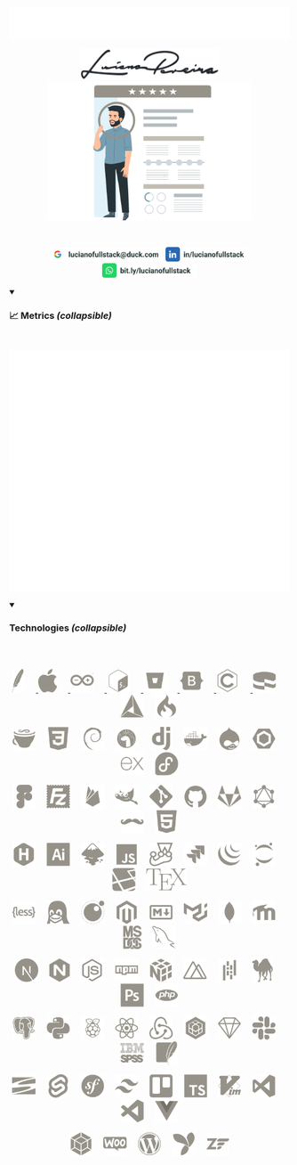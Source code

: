 <p align="center">
  <a href="https://lucianofullstack.github.io/lucianopereira">
    <img src="./assets/lucianopereira.svg" alt="Luciano Pereira">
  </a>
</p>
<p align="center">
  <a href="https://lucianofullstack.github.io/lucianopereira">
    <img src="./assets/signature.svg" width="250px" alt="Luciano Pereira Signature">
    <br>
    <img src="./assets/resume.svg" height="250px" alt="Luciano Pereira Resume">
  </a>
</p>
<br>
<p align="center">
    <a href="mailto:lucianofullstack@duck.com?subject=I%20saw%20your%20GitHub%20Profilee&body=Hi,%20Luciano%20"><img height="26px" src="./assets/mail.svg" alt="mail"></a>
    <a href="https://www.linkedin.com/in/lucianofullstack"><img height="26px" src="./assets/linkedin.svg" alt="LinkedIn"></a>
    <a href="https://bit.ly/lucianofullstack"><img height="26px" src="./assets/whatsapp.svg" alt="whatsapp"></a>
</p>

<details open>
  <summary><h3>📈 Metrics <i>(collapsible)</i></h3></summary><br>
  <p align="center">
    <img src="github-metrics.svg">
  </p>
</details>


<details open>
  <summary><h3>Technologies <i>(collapsible)</i></h3></summary><br/>&nbsp;
<p align="center">      <a href="https://apache.org/">                      <img height="42px" src="./assets/icons/apache.svg"    alt="Apache"></a>
&nbsp;&nbsp;&nbsp;&nbsp;<a href="https://apple.com">                        <img height="42px" src="./assets/icons/apple.svg"     alt="Apple"></a>
&nbsp;&nbsp;&nbsp;&nbsp;<a href="https://www.arduino.cc/">                  <img height="42px" src="./assets/icons/arduino.svg"   alt="Arduino"></a>
&nbsp;&nbsp;&nbsp;&nbsp;<a href="https://www.gnu.org/software/bash/">       <img height="42px" src="./assets/icons/bash.svg"      alt="bash"></a>
&nbsp;&nbsp;&nbsp;&nbsp;<a href="https://bitbucket.org">                    <img height="42px" src="./assets/icons/bitbucket.svg" alt="Bitbucket"></a>
&nbsp;&nbsp;&nbsp;&nbsp;<a href="https://getbootstrap.com/">                <img height="42px" src="./assets/icons/bootstrap.svg" alt="bootstrap"></a>
&nbsp;&nbsp;&nbsp;&nbsp;<a href="https://www.open-std.org/jtc1/sc22/wg14/"> <img height="42px" src="./assets/icons/c.svg"         alt="c language"></a>
&nbsp;&nbsp;&nbsp;&nbsp;<a href="https://cakephp.org/">                     <img height="42px" src="./assets/icons/cakephp.svg"   alt="cake php"></a>
&nbsp;&nbsp;&nbsp;&nbsp;<a href="https://cmake.org/">                       <img height="42px" src="./assets/icons/cmake.svg"     alt="c make"></a>
&nbsp;&nbsp;&nbsp;&nbsp;<a href="https://codeigniter.com/"><img height="42px" src="./assets/icons/codeigniter.svg"  alt="code igniter"></a>
</p><p align="center">  <a href="https://coffeescript.org/"><img height="42px" src="./assets/icons/coffeescript.svg" alt="coffee script"></a>
&nbsp;&nbsp;&nbsp;&nbsp;<a href="https://www.w3.org/TR/2001/WD-css3-roadmap-20010523/"><img height="42px" src="./assets/icons/css3.svg"         alt="css3"></a>
&nbsp;&nbsp;&nbsp;&nbsp;<a href="https://www.debian.org/"><img height="42px" src="./assets/icons/debian.svg"       alt="debian"></a>
&nbsp;&nbsp;&nbsp;&nbsp;<a href="https://deno.land/"><img height="42px" src="./assets/icons/denojs.svg"       alt="denojs"></a>
&nbsp;&nbsp;&nbsp;&nbsp;<a href="https://www.djangoproject.com/"><img height="42px" src="./assets/icons/django.svg"       alt="django"></a>
&nbsp;&nbsp;&nbsp;&nbsp;<a href="https://www.docker.com/"><img height="42px" src="./assets/icons/docker.svg"       alt="docker"></a>
&nbsp;&nbsp;&nbsp;&nbsp;<a href="https://www.drupal.org/"><img height="42px" src="./assets/icons/drupal.svg"       alt="drupal"></a>
&nbsp;&nbsp;&nbsp;&nbsp;<a href="https://eslint.org/"><img height="42px" src="./assets/icons/eslint.svg"       alt="eslint"></a>
&nbsp;&nbsp;&nbsp;&nbsp;<a href="https://expressjs.com/"><img height="42px" src="./assets/icons/express.svg"      alt="express"></a>
&nbsp;&nbsp;&nbsp;&nbsp;<a href="https://getfedora.org/es/"><img height="42px" src="./assets/icons/fedora.svg"       alt="fedora"></a>
</p><p align="center">  <a href="https://www.figma.com/"><img height="42px" src="./assets/icons/figma.svg"        alt="figma"></a>
&nbsp;&nbsp;&nbsp;&nbsp;<a href="https://filezilla-project.org/"><img height="42px" src="./assets/icons/filezilla.svg"    alt="filezilla"></a>
&nbsp;&nbsp;&nbsp;&nbsp;<a href="https://firebase.google.com/?hl=es"><img height="42px" src="./assets/icons/firebase.svg"     alt="firbase"></a>
&nbsp;&nbsp;&nbsp;&nbsp;<a href="https://www.gimp.org/"><img height="42px" src="./assets/icons/gimp.svg"         alt="gimp"></a>
&nbsp;&nbsp;&nbsp;&nbsp;<a href="https://git-scm.com/"><img height="42px" src="./assets/icons/git.svg"          alt="git"></a>
&nbsp;&nbsp;&nbsp;&nbsp;<a href="https://github.com/thisIsMySourceCode"><img height="42px" src="./assets/icons/github.svg"       alt="github"></a>
&nbsp;&nbsp;&nbsp;&nbsp;<a href="https://about.gitlab.com/"><img height="42px" src="./assets/icons/gitlab.svg"       alt="gitlab"></a>
&nbsp;&nbsp;&nbsp;&nbsp;<a href="https://graphql.org/"><img height="42px" src="./assets/icons/graphql.svg"      alt="graphsql"></a>
&nbsp;&nbsp;&nbsp;&nbsp;<a href="https://handlebarsjs.com/"><img height="42px" src="./assets/icons/handlebars.svg"   alt="handlebars"></a>
&nbsp;&nbsp;&nbsp;&nbsp;<a href="https://html.spec.whatwg.org/"><img height="42px" src="./assets/icons/html5.svg"        alt="html5"></a>
</p><p align="center">  <a href="https://gohugo.io/"><img height="42px" src="./assets/icons/hugo.svg"         alt="hugo"></a>
&nbsp;&nbsp;&nbsp;&nbsp;<a href="https://www.adobe.com/ar/products/illustrator.html"><img height="42px" src="./assets/icons/illustrator.svg"  alt="illustrator"></a>
&nbsp;&nbsp;&nbsp;&nbsp;<a href="https://inkscape.org/es/"><img height="42px" src="./assets/icons/inkscape.svg"     alt="inkscape"></a>
&nbsp;&nbsp;&nbsp;&nbsp;<a href="https://developer.mozilla.org/en-US/docs/Web/JavaScript/Reference"><img height="42px" src="./assets/icons/javascript.svg"   alt="javascript"></a>
&nbsp;&nbsp;&nbsp;&nbsp;<a href="https://jestjs.io/"><img height="42px" src="./assets/icons/jest.svg"         alt="jest"></a>
&nbsp;&nbsp;&nbsp;&nbsp;<a href="https://www.atlassian.com/es/software/jira"><img height="42px" src="./assets/icons/jira.svg"         alt="jira"></a>
&nbsp;&nbsp;&nbsp;&nbsp;<a href="https://jquery.com/"><img height="42px" src="./assets/icons/jquery.svg"       alt="jquery"></a>
&nbsp;&nbsp;&nbsp;&nbsp;<a href="https://jupyter.org/"><img height="42px" src="./assets/icons/jupyter.svg"      alt="jupyter"></a>
&nbsp;&nbsp;&nbsp;&nbsp;<a href="https://laravel.com/"><img height="42px" src="./assets/icons/laravel.svg"      alt="laravel"></a>
&nbsp;&nbsp;&nbsp;&nbsp;<a href="https://www.latex-project.org/"><img height="42px" src="./assets/icons/latex.svg"        alt="latex"></a>
</p><p align="center">  <a href="https://lesscss.org/"><img height="42px" src="./assets/icons/less.svg"         alt="less"></a>
&nbsp;&nbsp;&nbsp;&nbsp;<a href="https://www.linuxfoundation.org/"><img height="42px" src="./assets/icons/linux.svg"        alt="linux"></a>
&nbsp;&nbsp;&nbsp;&nbsp;<a href="https://www.lua.org/"><img height="42px" src="./assets/icons/lua.svg"          alt="lua"></a>
&nbsp;&nbsp;&nbsp;&nbsp;<a href="https://about.magento.com/Magento-Commerce.html"><img height="42px" src="./assets/icons/magento.svg"      alt="magento"></a>
&nbsp;&nbsp;&nbsp;&nbsp;<a href="https://daringfireball.net/projects/markdown/"><img height="42px" src="./assets/icons/markdown.svg"     alt="markdown"></a>
&nbsp;&nbsp;&nbsp;&nbsp;<a href="https://mui.com/material-ui/"><img height="42px" src="./assets/icons/materialui.svg"   alt="materialui"></a>
&nbsp;&nbsp;&nbsp;&nbsp;<a href="https://www.mongodb.com/"><img height="42px" src="./assets/icons/mongodb.svg"      alt="mongodb"></a>
&nbsp;&nbsp;&nbsp;&nbsp;<a href="https://moodle.org/"><img height="42px" src="./assets/icons/moodle.svg"       alt="moodle"></a>
&nbsp;&nbsp;&nbsp;&nbsp;<a href="http://freedos.org/"><img height="42px" src="./assets/icons/msdos.svg"        alt="msdos"></a>
&nbsp;&nbsp;&nbsp;&nbsp;<a href="https://www.mysql.com/"><img height="42px" src="./assets/icons/mysql.svg"        alt="mysql"></a>
</p><p align="center">  <a href="https://nextjs.org/"><img height="42px" src="./assets/icons/nextjs.svg"       alt="nextjs"></a>
&nbsp;&nbsp;&nbsp;&nbsp;<a href="https://nginx.org/en/"><img height="42px" src="./assets/icons/nginx.svg"        alt="nginx"></a>
&nbsp;&nbsp;&nbsp;&nbsp;<a href="https://nodejs.org/en/"><img height="42px" src="./assets/icons/nodejs.svg"       alt="nodejs"></a>
&nbsp;&nbsp;&nbsp;&nbsp;<a href="https://www.npmjs.com/"><img height="42px" src="./assets/icons/npm.svg"          alt="npm"></a>
&nbsp;&nbsp;&nbsp;&nbsp;<a href="https://numpy.org/"><img height="42px" src="./assets/icons/numpy.svg"        alt="numpy"></a>
&nbsp;&nbsp;&nbsp;&nbsp;<a href="https://nuxtjs.org/"><img height="42px" src="./assets/icons/nuxtjs.svg"       alt="nuxtjs"></a>
&nbsp;&nbsp;&nbsp;&nbsp;<a href="https://pandafw.github.io/panda/index_en.html"><img height="42px" src="./assets/icons/pandas.svg"       alt="pandas"></a>
&nbsp;&nbsp;&nbsp;&nbsp;<a href="https://www.perl.org/"><img height="42px" src="./assets/icons/perl.svg"         alt="perl"></a>
&nbsp;&nbsp;&nbsp;&nbsp;<a href="https://www.adobe.com/la/products/photoshop.html"><img height="42px" src="./assets/icons/photoshop.svg"    alt="photoshop"></a>
&nbsp;&nbsp;&nbsp;&nbsp;<a href="https://www.php.net/"><img height="42px" src="./assets/icons/php.svg"          alt="php"></a>
</p><p align="center">  <a href="https://www.postgresql.org/"><img height="42px" src="./assets/icons/postgresql.svg"   alt="postgresql"></a>
&nbsp;&nbsp;&nbsp;&nbsp;<a href="https://www.python.org/"><img height="42px" src="./assets/icons/python.svg"       alt="python"></a>
&nbsp;&nbsp;&nbsp;&nbsp;<a href="https://www.raspberrypi.com/"><img height="42px" src="./assets/icons/raspberrypi.svg"  alt="raspberry pi"></a>
&nbsp;&nbsp;&nbsp;&nbsp;<a href="https://reactjs.org/"><img height="42px" src="./assets/icons/react.svg"        alt="react"></a>
&nbsp;&nbsp;&nbsp;&nbsp;<a href="https://redux.js.org/"><img height="42px" src="./assets/icons/redux.svg"        alt="redux"></a>
&nbsp;&nbsp;&nbsp;&nbsp;<a href="https://sequelize.org/"><img height="42px" src="./assets/icons/sequelize.svg"    alt="sequelize"></a>
&nbsp;&nbsp;&nbsp;&nbsp;<a href="https://www.sketch.com/"><img height="42px" src="./assets/icons/sketch.svg"       alt="sketch"></a>
&nbsp;&nbsp;&nbsp;&nbsp;<a href="https://slack.com"><img height="42px" src="./assets/icons/slack.svg"        alt="slack"></a>
&nbsp;&nbsp;&nbsp;&nbsp;<a href="https://www.ibm.com/spss"><img height="42px" src="./assets/icons/spss.svg"         alt="spss"></a>
&nbsp;&nbsp;&nbsp;&nbsp;<a href="https://www.sqlite.org/index.html"><img height="42px" src="./assets/icons/sqlite.svg"       alt="sqlite"></a>
</p><p align="center">  <a href="https://subversion.apache.org/"><img height="42px" src="./assets/icons/subversion.svg"   alt="subversion"></a>
&nbsp;&nbsp;&nbsp;&nbsp;<a href="https://svelte.dev/"><img height="42px" src="./assets/icons/svelte.svg"       alt="svelte"></a>
&nbsp;&nbsp;&nbsp;&nbsp;<a href="https://symfony.com/"><img height="42px" src="./assets/icons/symfony.svg"      alt="symphony"></a>
&nbsp;&nbsp;&nbsp;&nbsp;<a href="https://tailwindcss.com/"><img height="42px" src="./assets/icons/tailwindcss.svg"  alt="tailwindcss"></a>
&nbsp;&nbsp;&nbsp;&nbsp;<a href="https://trello.com/"><img height="42px" src="./assets/icons/trello.svg"       alt="trello"></a>
&nbsp;&nbsp;&nbsp;&nbsp;<a href="https://www.typescriptlang.org/"><img height="42px" src="./assets/icons/typescript.svg"   alt="typescript"></a>
&nbsp;&nbsp;&nbsp;&nbsp;<a href="https://www.vim.org"><img height="42px" src="./assets/icons/vim.svg"          alt="vim"></a>
&nbsp;&nbsp;&nbsp;&nbsp;<a href="https://visualstudio.microsoft.com/"><img height="42px" src="./assets/icons/visualstudio.svg" alt="visualstudio"></a>
&nbsp;&nbsp;&nbsp;&nbsp;<a href="https://code.visualstudio.com/"><img height="42px" src="./assets/icons/vscode.svg"       alt="vscode"></a>
&nbsp;&nbsp;&nbsp;&nbsp;<a href="https://vuejs.org/"><img height="42px" src="./assets/icons/vuejs.svg"        alt="vuejs"></a>
</p><p align="center">  <a href="https://webpack.js.org/"><img height="42px" src="./assets/icons/webpack.svg"      alt="webpack"></a>
&nbsp;&nbsp;&nbsp;&nbsp;<a href="https://woocommerce.com/"><img height="42px" src="./assets/icons/woocommerce.svg"  alt="woocommerce"></a>
&nbsp;&nbsp;&nbsp;&nbsp;<a href="https://wordpress.org/"><img height="42px" src="./assets/icons/wordpress.svg"    alt="wordpress"></a>
&nbsp;&nbsp;&nbsp;&nbsp;<a href="https://www.yiiframework.com/"><img height="42px" src="./assets/icons/yii.svg"          alt="yii"></a>
&nbsp;&nbsp;&nbsp;&nbsp;<a href="https://framework.zend.com/"><img height="42px" src="./assets/icons/zend.svg"         alt="zend"></a>
</p></details>

